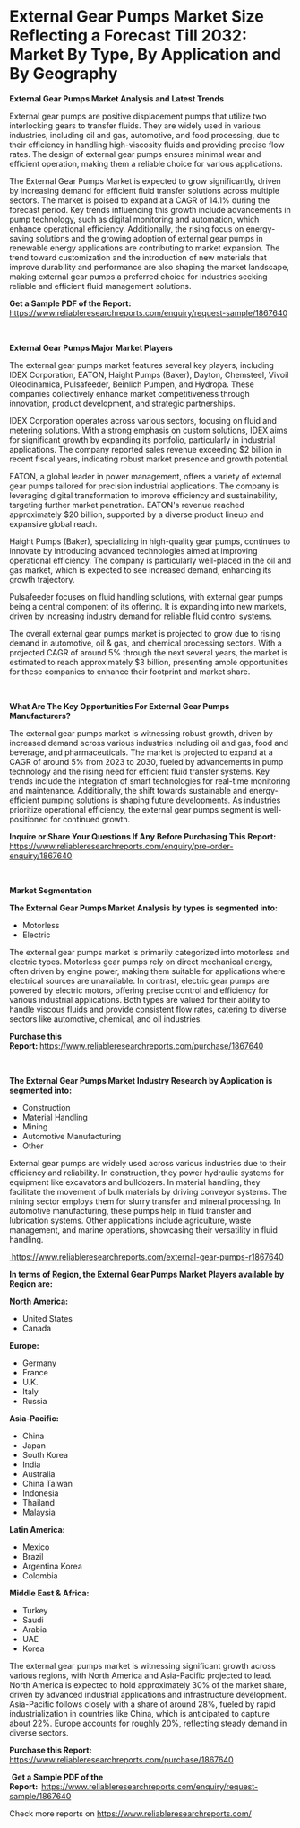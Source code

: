 <p><h1>External Gear Pumps Market Size Reflecting a Forecast Till 2032: Market By Type, By Application and By Geography</h1></p><p><strong>External Gear Pumps Market Analysis and Latest Trends</strong></p>
<p><p>External gear pumps are positive displacement pumps that utilize two interlocking gears to transfer fluids. They are widely used in various industries, including oil and gas, automotive, and food processing, due to their efficiency in handling high-viscosity fluids and providing precise flow rates. The design of external gear pumps ensures minimal wear and efficient operation, making them a reliable choice for various applications.</p><p>The External Gear Pumps Market is expected to grow significantly, driven by increasing demand for efficient fluid transfer solutions across multiple sectors. The market is poised to expand at a CAGR of 14.1% during the forecast period. Key trends influencing this growth include advancements in pump technology, such as digital monitoring and automation, which enhance operational efficiency. Additionally, the rising focus on energy-saving solutions and the growing adoption of external gear pumps in renewable energy applications are contributing to market expansion. The trend toward customization and the introduction of new materials that improve durability and performance are also shaping the market landscape, making external gear pumps a preferred choice for industries seeking reliable and efficient fluid management solutions.</p></p>
<p><strong>Get a Sample PDF of the Report:&nbsp;</strong> <a href="https://www.reliableresearchreports.com/enquiry/request-sample/1867640?utm_campaign=3265&utm_medium=2&utm_source=Github&utm_content=ia&utm_term=10042025&utm_id=external-gear-pumps">https://www.reliableresearchreports.com/enquiry/request-sample/1867640</a></p>
<p>&nbsp;</p>
<p><strong>External Gear Pumps Major Market Players</strong></p>
<p><p>The external gear pumps market features several key players, including IDEX Corporation, EATON, Haight Pumps (Baker), Dayton, Chemsteel, Vivoil Oleodinamica, Pulsafeeder, Beinlich Pumpen, and Hydropa. These companies collectively enhance market competitiveness through innovation, product development, and strategic partnerships.</p><p>IDEX Corporation operates across various sectors, focusing on fluid and metering solutions. With a strong emphasis on custom solutions, IDEX aims for significant growth by expanding its portfolio, particularly in industrial applications. The company reported sales revenue exceeding $2 billion in recent fiscal years, indicating robust market presence and growth potential.</p><p>EATON, a global leader in power management, offers a variety of external gear pumps tailored for precision industrial applications. The company is leveraging digital transformation to improve efficiency and sustainability, targeting further market penetration. EATON's revenue reached approximately $20 billion, supported by a diverse product lineup and expansive global reach.</p><p>Haight Pumps (Baker), specializing in high-quality gear pumps, continues to innovate by introducing advanced technologies aimed at improving operational efficiency. The company is particularly well-placed in the oil and gas market, which is expected to see increased demand, enhancing its growth trajectory.</p><p>Pulsafeeder focuses on fluid handling solutions, with external gear pumps being a central component of its offering. It is expanding into new markets, driven by increasing industry demand for reliable fluid control systems.</p><p>The overall external gear pumps market is projected to grow due to rising demand in automotive, oil & gas, and chemical processing sectors. With a projected CAGR of around 5% through the next several years, the market is estimated to reach approximately $3 billion, presenting ample opportunities for these companies to enhance their footprint and market share.</p></p>
<p>&nbsp;</p>
<p><strong>What Are The Key Opportunities For External Gear Pumps Manufacturers?</strong></p>
<p><p>The external gear pumps market is witnessing robust growth, driven by increased demand across various industries including oil and gas, food and beverage, and pharmaceuticals. The market is projected to expand at a CAGR of around 5% from 2023 to 2030, fueled by advancements in pump technology and the rising need for efficient fluid transfer systems. Key trends include the integration of smart technologies for real-time monitoring and maintenance. Additionally, the shift towards sustainable and energy-efficient pumping solutions is shaping future developments. As industries prioritize operational efficiency, the external gear pumps segment is well-positioned for continued growth.</p></p>
<p><strong>Inquire or Share Your Questions If Any Before Purchasing This Report:</strong> <a href="https://www.reliableresearchreports.com/enquiry/pre-order-enquiry/1867640?utm_campaign=3265&utm_medium=2&utm_source=Github&utm_content=ia&utm_term=10042025&utm_id=external-gear-pumps">https://www.reliableresearchreports.com/enquiry/pre-order-enquiry/1867640</a></p>
<p>&nbsp;</p>
<p><strong>Market Segmentation</strong></p>
<p><strong>The External Gear Pumps Market Analysis by types is segmented into:</strong></p>
<p><ul><li>Motorless</li><li>Electric</li></ul></p>
<p><p>The external gear pumps market is primarily categorized into motorless and electric types. Motorless gear pumps rely on direct mechanical energy, often driven by engine power, making them suitable for applications where electrical sources are unavailable. In contrast, electric gear pumps are powered by electric motors, offering precise control and efficiency for various industrial applications. Both types are valued for their ability to handle viscous fluids and provide consistent flow rates, catering to diverse sectors like automotive, chemical, and oil industries.</p></p>
<p><strong>Purchase this Report:&nbsp;</strong><a href="https://www.reliableresearchreports.com/purchase/1867640?utm_campaign=3265&utm_medium=2&utm_source=Github&utm_content=ia&utm_term=10042025&utm_id=external-gear-pumps">https://www.reliableresearchreports.com/purchase/1867640</a></p>
<p>&nbsp;</p>
<p><strong>The External Gear Pumps Market Industry Research by Application is segmented into:</strong></p>
<p><ul><li>Construction</li><li>Material Handling</li><li>Mining</li><li>Automotive Manufacturing</li><li>Other</li></ul></p>
<p><p>External gear pumps are widely used across various industries due to their efficiency and reliability. In construction, they power hydraulic systems for equipment like excavators and bulldozers. In material handling, they facilitate the movement of bulk materials by driving conveyor systems. The mining sector employs them for slurry transfer and mineral processing. In automotive manufacturing, these pumps help in fluid transfer and lubrication systems. Other applications include agriculture, waste management, and marine operations, showcasing their versatility in fluid handling.</p></p>
<p><a href="https://www.reliableresearchreports.com/external-gear-pumps-r1867640?utm_campaign=3265&utm_medium=2&utm_source=Github&utm_content=ia&utm_term=10042025&utm_id=external-gear-pumps">&nbsp;https://www.reliableresearchreports.com/external-gear-pumps-r1867640</a></p>
<p><strong>In terms of Region, the External Gear Pumps Market Players available by Region are:</strong></p>
<p>
    <p> <strong> North America: </strong>
        <ul>
            <li>United States</li>
            <li>Canada</li>
        </ul>
        </p> 
    <p> <strong> Europe: </strong>
        <ul>
            <li>Germany</li>
            <li>France</li>
            <li>U.K.</li>
            <li>Italy</li>
            <li>Russia</li>
        </ul>
        </p> 
    <p> <strong> Asia-Pacific: </strong>
        <ul>
            <li>China</li>
            <li>Japan</li>
            <li>South Korea</li>
            <li>India</li>
            <li>Australia</li>
            <li>China Taiwan</li>
            <li>Indonesia</li>
            <li>Thailand</li>
            <li>Malaysia</li>
        </ul>
        </p> 
    <p> <strong> Latin America: </strong>
        <ul>
            <li>Mexico</li>
            <li>Brazil</li>
            <li>Argentina Korea</li>
            <li>Colombia</li>
        </ul>
        </p> 
    <p> <strong> Middle East & Africa: </strong>
        <ul>
            <li>Turkey</li>
            <li>Saudi</li>
            <li>Arabia</li>
            <li>UAE</li>
            <li>Korea</li>
        </ul>
    </p>
    </p>
<p><p>The external gear pumps market is witnessing significant growth across various regions, with North America and Asia-Pacific projected to lead. North America is expected to hold approximately 30% of the market share, driven by advanced industrial applications and infrastructure development. Asia-Pacific follows closely with a share of around 28%, fueled by rapid industrialization in countries like China, which is anticipated to capture about 22%. Europe accounts for roughly 20%, reflecting steady demand in diverse sectors.</p></p>
<p><strong>Purchase this Report: </strong><a href="https://www.reliableresearchreports.com/purchase/1867640?utm_campaign=3265&utm_medium=2&utm_source=Github&utm_content=ia&utm_term=10042025&utm_id=external-gear-pumps">https://www.reliableresearchreports.com/purchase/1867640</a></p>
<p>&nbsp;<strong>Get a Sample PDF of the Report:&nbsp;&nbsp;</strong><a href="https://www.reliableresearchreports.com/enquiry/request-sample/1867640?utm_campaign=3265&utm_medium=2&utm_source=Github&utm_content=ia&utm_term=10042025&utm_id=external-gear-pumps">https://www.reliableresearchreports.com/enquiry/request-sample/1867640</a></p>
<p><strong></strong></p>
<p>Check more reports on <a href="https://www.reliableresearchreports.com/?utm_campaign=3265&utm_medium=2&utm_source=Github&utm_content=ia&utm_term=10042025&utm_id=external-gear-pumps">https://www.reliableresearchreports.com/</a></p>